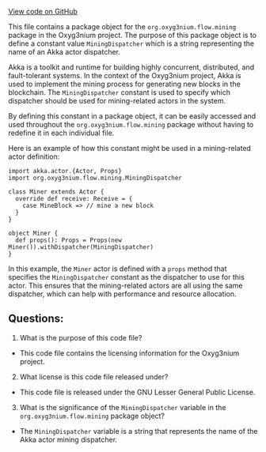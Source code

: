 [View code on GitHub](https://github.com/alephium/alephium/flow/src/main/scala/org/alephium/flow/mining/package.scala)

This file contains a package object for the `org.oxyg3nium.flow.mining` package in the Oxyg3nium project. The purpose of this package object is to define a constant value `MiningDispatcher` which is a string representing the name of an Akka actor dispatcher. 

Akka is a toolkit and runtime for building highly concurrent, distributed, and fault-tolerant systems. In the context of the Oxyg3nium project, Akka is used to implement the mining process for generating new blocks in the blockchain. The `MiningDispatcher` constant is used to specify which dispatcher should be used for mining-related actors in the system. 

By defining this constant in a package object, it can be easily accessed and used throughout the `org.oxyg3nium.flow.mining` package without having to redefine it in each individual file. 

Here is an example of how this constant might be used in a mining-related actor definition:

```
import akka.actor.{Actor, Props}
import org.oxyg3nium.flow.mining.MiningDispatcher

class Miner extends Actor {
  override def receive: Receive = {
    case MineBlock => // mine a new block
  }
}

object Miner {
  def props(): Props = Props(new Miner()).withDispatcher(MiningDispatcher)
}
```

In this example, the `Miner` actor is defined with a `props` method that specifies the `MiningDispatcher` constant as the dispatcher to use for this actor. This ensures that the mining-related actors are all using the same dispatcher, which can help with performance and resource allocation.
## Questions: 
 1. What is the purpose of this code file?
- This code file contains the licensing information for the Oxyg3nium project.

2. What license is this code file released under?
- This code file is released under the GNU Lesser General Public License.

3. What is the significance of the `MiningDispatcher` variable in the `org.oxyg3nium.flow.mining` package object?
- The `MiningDispatcher` variable is a string that represents the name of the Akka actor mining dispatcher.